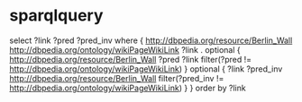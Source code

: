 # sparqlquery

select ?link ?pred ?pred_inv where {
    <http://dbpedia.org/resource/Berlin_Wall> <http://dbpedia.org/ontology/wikiPageWikiLink> ?link .
    optional {
        <http://dbpedia.org/resource/Berlin_Wall> ?pred ?link
        filter(?pred != <http://dbpedia.org/ontology/wikiPageWikiLink>)
    }
    optional {
        ?link ?pred_inv <http://dbpedia.org/resource/Berlin_Wall>
        filter(?pred_inv != <http://dbpedia.org/ontology/wikiPageWikiLink>)
    }
} order by ?link

